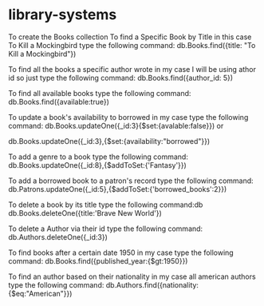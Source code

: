 # library-systems
To create the Books collection
To find a Specific Book by Title in this case To Kill a Mockingbird type the following command:
db.Books.find({title: "To Kill a Mockingbird"})

To find all the books a specific author wrote in my case I will be using athor id so just type the following command:
db.Books.find({author_id: 5})

To find all available books type the following command:
db.Books.find({available:true})

To update a book's availability to borrowed in my case type the following command:
db.Books.updateOne({_id:3}{$set:{avalable:false}}) or

db.Books.updateOne({_id:3},{$set:{availability:"borrowed"}})

To add a genre to a book type the following command:
db.Books.updateOne({_id:8},{$addToSet:{'Fantasy'}})

To add a borrowed book to a patron's record type the following command:
db.Patrons.updateOne({_id:5},{$addToSet:{'borrowed_books':2}})

To delete a book by its title type the following command:db
db.Books.deleteOne({title:'Brave New World'})

To delete a Author via their id type the following command:
db.Authors.deleteOne({_id:3})

To find books after a certain date 1950 in my case type the following command:
db.Books.find({published_year:{$gt:1950}})

To find an author based on their nationality in my case all american authors type the following command:
db.Authors.find({nationality:{$eq:"American"}})







